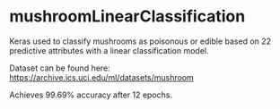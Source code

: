 # mushroomLinearClassification
Keras used to classify mushrooms as poisonous or edible based on 22 predictive attributes with a linear classification model.

Dataset can be found here: https://archive.ics.uci.edu/ml/datasets/mushroom

Achieves 99.69% accuracy after 12 epochs.
